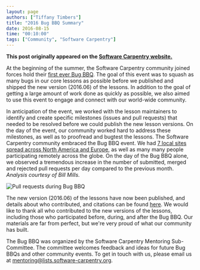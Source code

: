 ```yaml
---
layout: page
authors: ["Tiffany Timbers"]
title: "2016 Bug BBQ Summary"
date: 2016-08-15
time: "00:10:00"
tags: ["Community", "Software Carpentry"]
---
```


<p><b>This post originally appeared on the <a href="https://software-carpentry.org/">Software Carpentry website.</a></b></p>

At the beginning of the summer, the Software Carpentry community joined forces
hold their [first ever Bug BBQ](http://swcarpentry.github.io/SWC-bug-bbq/). The
goal of this event was to squash as many bugs in our core lessons as possible
before we published and shipped the new version (2016.06) of the lessons. In
addition to the goal of getting a large amount of work done as quickly as
possible, we also aimed to use this event to engage and connect with our
world-wide community.

In anticipation of the event, we worked with the lesson maintainers to identify
and create specific milestones (issues and pull requests) that needed to be
resolved before we could publish the new lesson versions. On the day of the
event, our community worked hard to address these milestones, as well as to
proofread and bugtest the lessons. The Software Carpentry community embraced the
Bug BBQ event. We had [7 local sites spread across North America and Europe](https://github.com/swcarpentry/SWC-bug-bbq/blob/gh-pages/sites.geojson),
as well as many many people participating remotely across the globe. On the day
of the Bug BBQ alone, we observed a tremendous increase in the number of
submitted, merged and rejected pull requests per day compared to the previous
month. *Analysis courtesy of Bill Mills.*

![Pull requests during Bug BBQ]({{site.filesurl}}/2016/08/bbqPulls.png)

The new version (2016.06) of the lessons have now been published, and details
about who contributed, and citations can be found [here](http://software-carpentry.org/blog/2016/07/publishing-lessons.html). We
would like to thank all who contributed to the new versions of the lessons,
including those who participated before, during, and after the Bug BBQ. Our
materials are far from perfect, but we're very proud of what our community has
built.

The Bug BBQ was organized by the Software Carpentry Mentoring Sub-Committee. The
committee welcomes feedback and ideas for future Bug BBQs and other community
events. To get in touch with us, please email us at [mentoring@lists.software-carpentry.org](mailto:mentoring@lists.software-carpentry.org).
